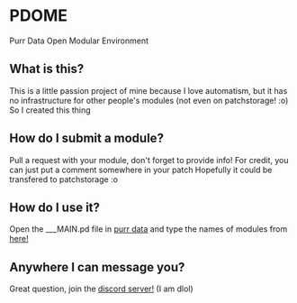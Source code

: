 # PDOME
Purr Data Open Modular Environment

## What is this?
This is a little passion project of mine because I love automatism, but it has no infrastructure for other people's modules (not even on patchstorage! :o) So I created this thing

## How do I submit a module?
Pull a request with your module, don't forget to provide info!
For credit, you can just put a comment somewhere in your patch
Hopefully it could be transfered to patchstorage :o

## How do I use it?
Open the ___MAIN.pd file in [purr data](https://github.com/agraef/purr-data/releases) and type the names of modules from [here!](https://docs.google.com/spreadsheets/d/1W3OMbGNt6REjvP3rH48MQznLSRbST7z1T2rHSlaP9qo/edit?usp=sharing) 

## Anywhere I can message you?
Great question, join the [discord server!](https://discord.gg/XvQnmTc) (I am dlol)
<!--stackedit_data:
eyJoaXN0b3J5IjpbLTE0NjcwNjg1MDFdfQ==
-->
